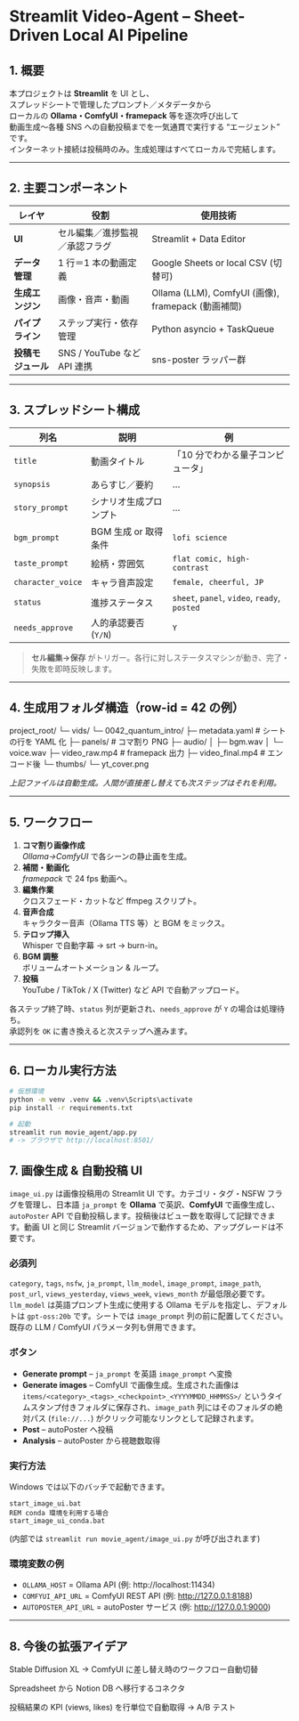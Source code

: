 # Streamlit Video-Agent – Sheet-Driven Local AI Pipeline

## 1. 概要
本プロジェクトは **Streamlit** を UI とし、  
スプレッドシートで管理したプロンプト／メタデータから  
ローカルの **Ollama・ComfyUI・framepack** 等を逐次呼び出して  
動画生成〜各種 SNS への自動投稿までを一気通貫で実行する “エージェント” です。  
インターネット接続は投稿時のみ。生成処理はすべてローカルで完結します。

---

## 2. 主要コンポーネント

| レイヤ          | 役割 | 使用技術 |
|-----------------|------|----------|
| **UI**          | セル編集／進捗監視／承認フラグ | Streamlit + Data Editor |
| **データ管理**  | 1 行＝1 本の動画定義 | Google Sheets or local CSV (切替可) |
| **生成エンジン**| 画像・音声・動画 | Ollama (LLM), ComfyUI (画像), framepack (動画補間) |
| **パイプライン**| ステップ実行・依存管理 | Python asyncio + TaskQueue |
| **投稿モジュール**| SNS / YouTube など API 連携 | sns-poster ラッパー群 |

---

## 3. スプレッドシート構成

| 列名 | 説明 | 例 |
|------|------|----|
| `title` | 動画タイトル | 「10 分でわかる量子コンピュータ」 |
| `synopsis` | あらすじ／要約 | … |
| `story_prompt` | シナリオ生成プロンプト | … |
| `bgm_prompt` | BGM 生成 or 取得条件 | `lofi science` |
| `taste_prompt` | 絵柄・雰囲気 | `flat comic, high-contrast` |
| `character_voice` | キャラ音声設定 | `female, cheerful, JP` |
| `status` | 進捗ステータス | `sheet`, `panel`, `video`, `ready`, `posted` |
| `needs_approve` | 人的承認要否 (`Y/N`) | `Y` |

> **セル編集→保存** がトリガー。各行に対しステータスマシンが動き、完了・失敗を即時反映します。

---

## 4. 生成用フォルダ構造（row-id = 42 の例）
project_root/
└─ vids/
  └─ 0042_quantum_intro/
    ├─ metadata.yaml # シートの行を YAML 化
    ├─ panels/ # コマ割り PNG
    ├─ audio/
    │   ├─ bgm.wav
    │   └─ voice.wav
    ├─ video_raw.mp4 # framepack 出力
    ├─ video_final.mp4 # エンコード後
    └─ thumbs/
        └─ yt_cover.png 

*上記ファイルは自動生成。人間が直接差し替えても次ステップはそれを利用。*

---

## 5. ワークフロー

1. **コマ割り画像作成**  
   *Ollama→ComfyUI* で各シーンの静止画を生成。  
2. **補間・動画化**  
   *framepack* で 24 fps 動画へ。  
3. **編集作業**  
   クロスフェード・カットなど ffmpeg スクリプト。  
4. **音声合成**  
   キャラクター音声（Ollama TTS 等）と BGM をミックス。  
5. **テロップ挿入**  
   Whisper で自動字幕 → srt → burn-in。  
6. **BGM 調整**  
   ボリュームオートメーション & ループ。  
7. **投稿**  
   YouTube / TikTok / X (Twitter) など API で自動アップロード。  

各ステップ終了時、`status` 列が更新され、`needs_approve` が `Y` の場合は処理待ち。  
承認列を `OK` に書き換えると次ステップへ進みます。

---

## 6. ローカル実行方法

```bash
# 仮想環境
python -m venv .venv && .venv\Scripts\activate
pip install -r requirements.txt

# 起動
streamlit run movie_agent/app.py
# -> ブラウザで http://localhost:8501/
```

## 7. 画像生成 & 自動投稿 UI

`image_ui.py` は画像投稿用の Streamlit UI です。カテゴリ・タグ・NSFW フラグを管理し、日本語 `ja_prompt` を **Ollama** で英訳、**ComfyUI** で画像生成し、`autoPoster` API で自動投稿します。投稿後はビュー数を取得して記録できます。動画 UI と同じ Streamlit バージョンで動作するため、アップグレードは不要です。

### 必須列
`category`, `tags`, `nsfw`, `ja_prompt`, `llm_model`, `image_prompt`, `image_path`, `post_url`, `views_yesterday`, `views_week`, `views_month` が最低限必要です。`llm_model` は英語プロンプト生成に使用する Ollama モデルを指定し、デフォルトは `gpt-oss:20b` です。シートでは `image_prompt` 列の前に配置してください。既存の LLM / ComfyUI パラメータ列も併用できます。

### ボタン
- **Generate prompt** – `ja_prompt` を英語 `image_prompt` へ変換
- **Generate images** – ComfyUI で画像生成。生成された画像は `items/<category>_<tags>_<checkpoint>_<YYYYMMDD_HHMMSS>/` というタイムスタンプ付きフォルダに保存され、`image_path` 列にはそのフォルダの絶対パス (`file://...`) がクリック可能なリンクとして記録されます。
- **Post** – autoPoster へ投稿
- **Analysis** – autoPoster から視聴数取得

### 実行方法
Windows では以下のバッチで起動できます。

```
start_image_ui.bat
REM conda 環境を利用する場合
start_image_ui_conda.bat
```

(内部では `streamlit run movie_agent/image_ui.py` が呼び出されます)

### 環境変数の例
- `OLLAMA_HOST` = Ollama API (例: http://localhost:11434)
- `COMFYUI_API_URL` = ComfyUI REST API (例: http://127.0.0.1:8188)
- `AUTOPOSTER_API_URL` = autoPoster サービス (例: http://127.0.0.1:9000)

---
## 8. 今後の拡張アイデア
Stable Diffusion XL → ComfyUI に差し替え時のワークフロー自動切替

Spreadsheet から Notion DB へ移行するコネクタ

投稿結果の KPI (views, likes) を行単位で自動取得 → A/B テスト




